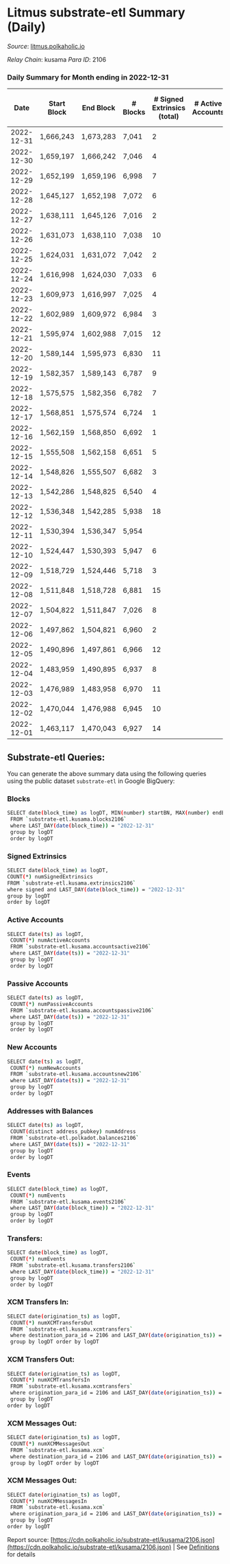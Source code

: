 # Litmus substrate-etl Summary (Daily)

_Source_: [litmus.polkaholic.io](https://litmus.polkaholic.io)

*Relay Chain*: kusama
*Para ID*: 2106



### Daily Summary for Month ending in 2022-12-31


| Date | Start Block | End Block | # Blocks | # Signed Extrinsics (total) | # Active Accounts | # Passive | # New | # Addresses with Balances | # Events | # Transfers | # XCM Transfers In | # XCM Transfers Out | # XCM In | # XCM Out | Issues | 
| ---- | ----------- | --------- | -------- | --------------------------- | ----------------- | --------- | ----- | ------------------------- | -------- | ----------- | ------------------ | ------------------- | -------- | --------- | ------ |
| 2022-12-31 | 1,666,243 | 1,673,283 | 7,041 | 2 |  |  |  | 13,900 | 14,101 |   |   |   |  |  |  |
| 2022-12-30 | 1,659,197 | 1,666,242 | 7,046 | 4 |  |  |  | 13,900 | 14,125 | 1 ($69.26) |   |   |  |  |  |
| 2022-12-29 | 1,652,199 | 1,659,196 | 6,998 | 7 |  |  |  | 13,899 | 14,042 | 3 ($22.70) |   |   |  |  |  |
| 2022-12-28 | 1,645,127 | 1,652,198 | 7,072 | 6 |  |  |  | 13,899 | 14,183 | 2 ($10.69) |   |   |  |  |  |
| 2022-12-27 | 1,638,111 | 1,645,126 | 7,016 | 2 |  |  |  | 13,899 | 14,047 |   |   |   |  |  |  |
| 2022-12-26 | 1,631,073 | 1,638,110 | 7,038 | 10 |  |  |  | 13,899 | 14,134 | 2 ($2.76) |   |   |  |  |  |
| 2022-12-25 | 1,624,031 | 1,631,072 | 7,042 | 2 |  |  |  |  | 14,100 |   |   |   |  |  |  |
| 2022-12-24 | 1,616,998 | 1,624,030 | 7,033 | 6 |  |  |  |  | 14,106 | 4 ($493.81) |   |   |  |  |  |
| 2022-12-23 | 1,609,973 | 1,616,997 | 7,025 | 4 |  |  |  |  | 14,080 |   |   |   |  |  |  |
| 2022-12-22 | 1,602,989 | 1,609,972 | 6,984 | 3 |  |  |  |  | 13,993 |   |   |   |  |  |  |
| 2022-12-21 | 1,595,974 | 1,602,988 | 7,015 | 12 |  |  |  |  | 14,121 |   |   |   |  |  |  |
| 2022-12-20 | 1,589,144 | 1,595,973 | 6,830 | 11 |  |  |  |  | 13,736 | 2 ($1.88) |   |   |  |  |  |
| 2022-12-19 | 1,582,357 | 1,589,143 | 6,787 | 9 |  |  |  |  | 13,638 |   |   |   |  |  |  |
| 2022-12-18 | 1,575,575 | 1,582,356 | 6,782 | 7 |  |  |  |  | 13,617 | 2 ($356.84) |   |   |  |  |  |
| 2022-12-17 | 1,568,851 | 1,575,574 | 6,724 | 1 |  |  |  | 13,899 | 13,460 | 1 ($0.21) |   | 1 ($0.19) |  | 1 |  |
| 2022-12-16 | 1,562,159 | 1,568,850 | 6,692 | 1 |  |  |  | 13,899 | 13,399 | 1 ($4.03) |   | 1 ($4.01) |  | 1 |  |
| 2022-12-15 | 1,555,508 | 1,562,158 | 6,651 | 5 |  |  |  | 13,899 | 13,340 | 1 ($158.45) |   |   |  |  |  |
| 2022-12-14 | 1,548,826 | 1,555,507 | 6,682 | 3 |  |  |  | 13,901 | 13,390 |   |   |   |  |  |  |
| 2022-12-13 | 1,542,286 | 1,548,825 | 6,540 | 4 |  |  |  | 13,900 | 13,108 | 2 ($71.77) |   |   |  |  |  |
| 2022-12-12 | 1,536,348 | 1,542,285 | 5,938 | 18 |  |  |  |  | 12,004 |   |   |   |  | 1 |  |
| 2022-12-11 | 1,530,394 | 1,536,347 | 5,954 |  |  |  |  |  | 11,911 |   |   |   |  |  |  |
| 2022-12-10 | 1,524,447 | 1,530,393 | 5,947 | 6 |  |  |  |  | 11,934 |   |   |   |  |  |  |
| 2022-12-09 | 1,518,729 | 1,524,446 | 5,718 | 3 |  |  |  | 13,901 | 11,459 | 2 ($0.80) |   |   |  |  |  |
| 2022-12-08 | 1,511,848 | 1,518,728 | 6,881 | 15 |  |  |  | 13,902 | 13,869 | 7 ($754.18) |   |   |  |  |  |
| 2022-12-07 | 1,504,822 | 1,511,847 | 7,026 | 8 |  |  |  | 13,902 | 14,119 |   |   |   | 2 |  |  |
| 2022-12-06 | 1,497,862 | 1,504,821 | 6,960 | 2 |  |  |  | 13,905 | 13,938 | 2 ($2.25) |   |   |  |  |  |
| 2022-12-05 | 1,490,896 | 1,497,861 | 6,966 | 12 |  |  |  | 13,904 | 14,015 |   |   |   |  | 1 |  |
| 2022-12-04 | 1,483,959 | 1,490,895 | 6,937 | 8 |  |  |  | 13,903 | 13,940 |   |   |   |  |  |  |
| 2022-12-03 | 1,476,989 | 1,483,958 | 6,970 | 11 |  |  |  | 13,903 | 14,020 | 5 ($1,047.17) |   | 2 ($406.98) |  | 2 |  |
| 2022-12-02 | 1,470,044 | 1,476,988 | 6,945 | 10 |  |  |  | 13,902 | 13,956 | 4 ($349.27) |   |   |  |  |  |
| 2022-12-01 | 1,463,117 | 1,470,043 | 6,927 | 14 |  |  |  | 13,902 | 13,951 |   |   |   |  |  |  |

## Substrate-etl Queries:
You can generate the above summary data using the following queries using the public dataset `substrate-etl` in Google BigQuery:

### Blocks
```bash
SELECT date(block_time) as logDT, MIN(number) startBN, MAX(number) endBN, COUNT(*) numBlocks 
 FROM `substrate-etl.kusama.blocks2106`  
 where LAST_DAY(date(block_time)) = "2022-12-31" 
 group by logDT 
 order by logDT
```

### Signed Extrinsics
```bash
SELECT date(block_time) as logDT, 
COUNT(*) numSignedExtrinsics 
FROM `substrate-etl.kusama.extrinsics2106`  
where signed and LAST_DAY(date(block_time)) = "2022-12-31" 
group by logDT 
order by logDT
```

### Active Accounts
```bash
SELECT date(ts) as logDT, 
 COUNT(*) numActiveAccounts 
 FROM `substrate-etl.kusama.accountsactive2106` 
 where LAST_DAY(date(ts)) = "2022-12-31" 
 group by logDT 
 order by logDT
```

### Passive Accounts
```bash
SELECT date(ts) as logDT, 
 COUNT(*) numPassiveAccounts 
 FROM `substrate-etl.kusama.accountspassive2106` 
 where LAST_DAY(date(ts)) = "2022-12-31" 
 group by logDT 
 order by logDT
```

### New Accounts
```bash
SELECT date(ts) as logDT, 
 COUNT(*) numNewAccounts 
 FROM `substrate-etl.kusama.accountsnew2106` 
 where LAST_DAY(date(ts)) = "2022-12-31" 
 group by logDT
 order by logDT
```

### Addresses with Balances
```bash
SELECT date(ts) as logDT,
 COUNT(distinct address_pubkey) numAddress 
 FROM `substrate-etl.polkadot.balances2106` 
 where LAST_DAY(date(ts)) = "2022-12-31" 
 group by logDT 
 order by logDT
```

### Events
```bash
SELECT date(block_time) as logDT, 
 COUNT(*) numEvents 
 FROM `substrate-etl.kusama.events2106` 
 where LAST_DAY(date(block_time)) = "2022-12-31" 
 group by logDT 
 order by logDT
```

### Transfers:
```bash
SELECT date(block_time) as logDT, 
 COUNT(*) numEvents 
 FROM `substrate-etl.kusama.transfers2106` 
 where LAST_DAY(date(block_time)) = "2022-12-31" 
 group by logDT 
 order by logDT
```

### XCM Transfers In:
```bash
SELECT date(origination_ts) as logDT, 
 COUNT(*) numXCMTransfersOut 
 FROM `substrate-etl.kusama.xcmtransfers` 
 where destination_para_id = 2106 and LAST_DAY(date(origination_ts)) = "2022-12-31" 
 group by logDT order by logDT
```

### XCM Transfers Out:
```bash
SELECT date(origination_ts) as logDT, 
 COUNT(*) numXCMTransfersIn 
 FROM `substrate-etl.kusama.xcmtransfers` 
 where origination_para_id = 2106 and LAST_DAY(date(origination_ts)) = "2022-12-31" 
 group by logDT 
order by logDT
```

### XCM Messages Out:
```bash
SELECT date(origination_ts) as logDT, 
 COUNT(*) numXCMMessagesOut 
 FROM `substrate-etl.kusama.xcm` 
 where destination_para_id = 2106 and LAST_DAY(date(origination_ts)) = "2022-12-31" 
 group by logDT order by logDT
```

### XCM Messages Out:
```bash
SELECT date(origination_ts) as logDT, 
 COUNT(*) numXCMMessagesIn 
 FROM `substrate-etl.kusama.xcm` 
 where origination_para_id = 2106 and LAST_DAY(date(origination_ts)) = "2022-12-31" 
 group by logDT 
order by logDT
```


Report source: [https://cdn.polkaholic.io/substrate-etl/kusama/2106.json](https://cdn.polkaholic.io/substrate-etl/kusama/2106.json) | See [Definitions](/DEFINITIONS.md) for details
